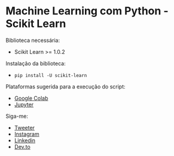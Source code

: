 # Machine Learning com Python - Scikit Learn

Biblioteca necessária:
- Scikit Learn >= 1.0.2

Instalação da biblioteca:
-  `pip install -U scikit-learn`

Plataformas sugerida para a execução do script:
- [Google Colab](https://colab.research.google.com/)
- [Jupyter](https://jupyter.org/)

Siga-me:
- [Tweeter](https://twitter.com/otecnicoeminfo)
- [Instagram](https://www.instagram.com/mantunes_2/)
- [Linkedin](https://www.linkedin.com/in/matheusantunesrodrigeus/)
- [Dev.to](https://dev.to/otecnicoeminfo)
